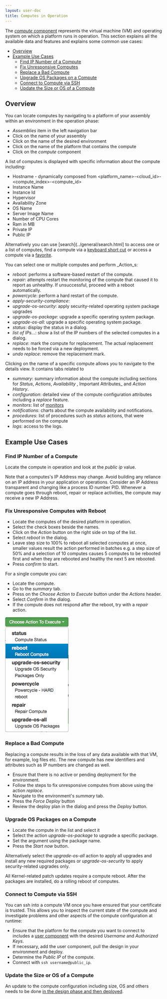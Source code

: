 ```yaml
---
layout: user-doc
title: Computes in Operation
---
```


The [_compute_ component](../design/compute-component.html) represents the virtual machine (VM) and operating system on
which a platform runs in operation. This section explains all the available data and features and explains some common 
use cases: 

- [Overview](#overview)
- [Example Use Cases](#example-use-cases)
  - [Find IP Number of a Compute](#find-ip-number-of-a-compute)
  - [Fix Unresponsive Computes](#fix-unresponsive-computes-with-reboot)
  - [Replace a Bad Compute](#replace-a-bad-compute)
  - [Upgrade OS Packages on a Compute](#upgrade-os-packages-on-a-compute)
  - [Connect to Compute via SSH](#connect-to-compute-via-ssh)
  - [Update the Size or OS of a Compute](#update-the-size-or-os-of-a-compute)

## Overview

You can locate computes by navigating to a platform of your assembly within an environment in the operation phase:

- _Assemblies_ item in the left navigation bar
- Click on the name of your assembly
- Click on the name of the desired environment 
- Click on the name of the platform that contains the compute
- Click on the _compute_ component

A list of computes is displayed with specific information about the compute including:

- Hostname - dynamically composed from <platform_name>-<cloud_id>-<compute_index>-<compute_id>
- Instance Name
- Instance Id
- Hypervisor
- Availability Zone
- OS Name
- Server Image Name
- Number of CPU Cores
- Ram in MB
- Private IP
- Public IP

Alternatively you can use [search](../general/search.html] to access one or a list of computes, find a compute via a
[keyboard short cut](../general/user-interface.html) or access a compute via a [favorite](../general/favorites.html).

You can select one or multiple computes and perform _Action_s:

- _reboot_: performs a software-based restart of the compute.<br>
- _repair_: attempts restart the monitoring of the compute that caused it to report as unhealthy. If unsuccessful,
proceed with a reboot automatically.<br>
- _powercycle_: perform a hard restart of the compute.<br>
- _apply-security-compliance_:  <br>
- _upgrade-os-security_: apply security-related operating system package upgrades<br>
- _upgrade-os-package_: upgrade a specific operating system package.<br>
- _upgrade-os-all_: upgrade a specific operating system package.<br>
- _status_: display the status in a dialog.<br>
- _list of IPs..._: show a list of the IP numbers of the selected computes in a dialog.<br>
- _replace_: mark the compute for replacement. The actual replacement needs to be forced via a new deployment.<br>
- _undo replace_: remove the replacement mark.

Clicking on the name of a specific compute allows you to navigate to the details view. It contains tabs related to

- _summary_: summary information about the compute including sections for _Status_, _Actions_, _Availability_ , Important Attributes_ and _Action History_.<br>
- _configuration_: detailed view of the compute configuration attributes including a _replace_ feature.<br>
- _monitors_: list of [monitors](./monitors.html) <br>
- _notifications_: charts about the compute availability and notifications.<br>
- _procedures_: list of procedures such as _status_ actions, that were performed on the compute<br>
- _logs_: access to the logs.<br>

## Example Use Cases

### Find IP Number of a Compute

Locate the compute in operation and look at the _public ip_ value. 

Note that a computes's IP Address may change. Avoid building any reliance on an IP address in your application or
operations. Consider an IP Address transparent and changing like a process ID number PID. Whenever a compute goes
through reboot, repair or replace activities, the compute may receive a new IP Address.

### Fix Unresponsive Computes with Reboot

- Locate the computes of the desired platform in operation.
- Select the check boxes beside the names.
- Click on the _Action_ button on the right side on top of the list.
- Select _reboot_ in the dialog.
- Leave step size to 100% to reboot all selected computes at once, smaller values result the action performed in batches
e.g. a step size of 50% and a selection of 10 computes causes 5 computes to be rebooted first and when they are rebooted and healthy the next 5 are rebooted.
- Press _confirm_ to start.

For a single compute you can:

- Locate the compute.
- Go to the _summary_ tab.
- Press on the _Choose Action to Execute_ button under the _Actions_ header.
- Select _Confirm_ in the dialog.
- If the compute does not respond after the reboot, try with a _repair_ action.

![Reboot Compute](/assets/docs/local/images/reboot-compute.png)

### Replace a Bad Compute

Replacing a compute results in the loss of any data available with that VM, for example, log files etc. The new compute
has new identifiers and attributes such as IP numbers are changed as well.

- Ensure that there is no active or pending deployment for the environment.
- Follow the steps to fix unresponsive computes from above using the action _replace_.
- Navigate to the environment's _summary_ tab.
- Press the _Force Deploy_ button
- Review the deploy plan in the dialog and press the _Deploy_ button.

### Upgrade OS Packages on a Compute

- Locate the compute in the list and select it 
- Select the action _upgrade-os-package_ to upgrade a specific package.
- Set the argument using the package name.
- Press the _Start now_ button.

Alternatively select the _upgrade-os-all_ action to apply all upgrades and install any new required packages or 
_upgrade-os-security_ to apply security-related upgrades only.
 
All Kernel-related patch updates require a compute reboot. After the packages are installed, do a rolling reboot of
computes.

### Connect to Compute via SSH

You can ssh into a compute VM once you have ensured that your certificate is trusted. This allows you to inspect the
current state of the compute and investigate problems and other aspects of the compute configuration at runtime:

- Ensure that the platform for the compute you want to connect to includes a 
[user component](../design/user-component.html) with the desired _Username_ and _Authorized Keys_.
- If necessary, add the user component, pull the design in your environment and deploy.
- Determine the _Public IP_ of the compute.
- Connect with `ssh username@public_ip`.

### Update the Size or OS of a Compute

An update to the compute configuration including size, OS and others needs to be done
[in the design phase and then deployed](../design/compute-component).
